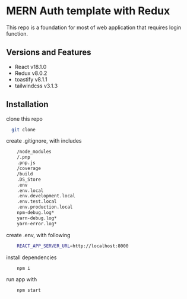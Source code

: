 
# MERN Auth template with Redux

This repo is a foundation for most of web application that requires login function.




## Versions and Features

- React v18.1.0
- Redux v8.0.2
- toastify v8.1.1
- tailwindcss v3.1.3


## Installation

clone this repo

```bash
  git clone
```

create .gitignore, with includes
```bash
    /node_modules
    /.pnp
    .pnp.js
    /coverage
    /build
    .DS_Store
    .env
    .env.local
    .env.development.local
    .env.test.local
    .env.production.local
    npm-debug.log*
    yarn-debug.log*
    yarn-error.log*
```

create .env, with following
```bash
    REACT_APP_SERVER_URL=http://localhost:8000
```
install dependencies
```bash
    npm i
```
run app with 
```
    npm start
```